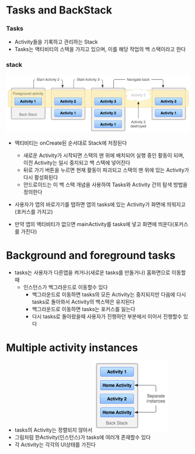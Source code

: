 # Tasks and BackStack

### Tasks

- Activity들을 기록하고 관리하는 Stack
- Tasks는 액티비티의 스택을 가지고 있으며, 이를 해당 작업의 백 스택이라고 한다

### stack

![img.png](../../image/AndroidActivityStacks.png)

- 액티비티는 onCreate된 순서대로 Stack에 저장된다
    - 새로운 Activity가 시작되면 스택의 맨 위에 배치되어 실행 중인 활동이 되며, 이전 Activity는 일시 중지되고 백 스택에 넣어진다
    - 뒤로 가기 버튼을 누르면 현재 활동이 파괴되고 스택의 맨 위에 있는 Activity가 다시 활성화된다
    - 안드로이드는 이 백 스택 개념을 사용하여 Tasks와 Activity 간의 탐색 방법을 정의한다

- 사용자가 앱의 바로가기를 탭하면 앱의 tasks에 있는 Activity가 화면에 띄워지고 (포커스를 가지고)
- 만약 앱의 액티비티가 없으면 mainActivity를 tasks에 넣고 화면에 띄운다(포커스를 가진다)

# Background and foreground tasks

- tasks는 사용자가 다른앱을 켜거나(새로운 tasks를 만들거나) 홈화면으로 이동할때
    - 인스턴스가 백그라운드로 이동할수 있다
        - 백그라운드로 이동하면 tasks의 모든 Activity는 중지되지만 다음에 다시 tasks로 돌아와서 Activity의 백스택은 유지된다
        - 백그라운드로 이동하면 tasks는 포커스를 잃는다
        - 다시 tasks로 돌아왔을때 사용자가 진행하던 부분에서 이어서 진행할수 있다

# Multiple activity instances

- tasks의 Activity는 정렬되지 않아서
  ![img.png](../../image/tasks.png)
- 그림처럼 한Activity(인스턴스)가 tasks에 여러개 존재할수 있다
- 각 Activity는 각각의 UI상태를 가진다